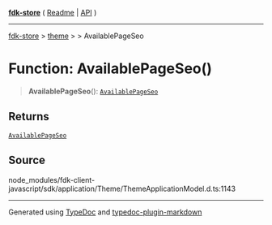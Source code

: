 [**fdk-store**](../../../README.md) ( [Readme](../../../README.md) \| [API](../../../API.md) )

---

[fdk-store](../../../API.md) > [theme](../../README.md) > [<internal>](../README.md) > AvailablePageSeo

# Function: AvailablePageSeo()

> **AvailablePageSeo**(): [`AvailablePageSeo`](../type-aliases/type-alias.AvailablePageSeo.md)

## Returns

[`AvailablePageSeo`](../type-aliases/type-alias.AvailablePageSeo.md)

## Source

node_modules/fdk-client-javascript/sdk/application/Theme/ThemeApplicationModel.d.ts:1143

---

Generated using [TypeDoc](https://typedoc.org/) and [typedoc-plugin-markdown](https://www.npmjs.com/package/typedoc-plugin-markdown)
